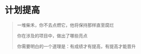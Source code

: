 


# 计划提高
> <CR>一堆柴禾</CR>，你不去点燃它，他将保持那样直至腐烂
> 
> 你在涉及的项目中，做出了哪些亮点
> 
> 你需要明白的一个道理是：有成绩才有提高，有提高才能晋升

